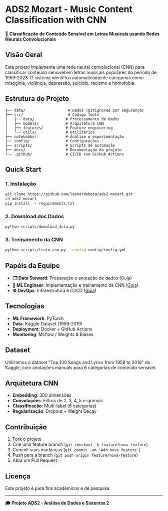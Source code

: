 # ADS2 Mozart - Music Content Classification with CNN

🎵 **Classificação de Conteúdo Sensível em Letras Musicais usando Redes Neurais Convolucionais**

## Visão Geral

Este projeto implementa uma rede neural convolucional (CNN) para classificar conteúdo sensível em letras musicais populares do período de 1959-2023. O sistema identifica automaticamente categorias como misoginia, violência, depressão, suicídio, racismo e homofobia.

## Estrutura do Projeto

```
├── data/                   # Dados (gitignored por segurança)
├── src/                    # Código fonte
│   ├── data/              # Processamento de dados
│   ├── models/            # Arquitetura CNN
│   ├── features/          # Feature engineering
│   └── utils/             # Utilitários
├── notebooks/             # Análise e experimentação
├── config/                # Configurações
├── scripts/               # Scripts de automação
├── docs/                  # Documentação do projeto
└── .github/               # CI/CD com GitHub Actions
```

## Quick Start

### 1. Instalação
```bash
git clone https://github.com/leonardobora/ads2-mozart.git
cd ads2-mozart
pip install -r requirements.txt
```

### 2. Download dos Dados
```bash
python scripts/download_data.py
```

### 3. Treinamento da CNN
```bash
python scripts/train_cnn.py --config config/config.yml
```

## Papéis da Equipe

- **🗂️ Data Steward**: Preparação e anotação de dados ([Guia](docs/DATA_STEWARD_PT.md))
- **🤖 ML Engineer**: Implementação e treinamento da CNN ([Guia](docs/ML_ENGINEER_PT.md))
- **⚙️ DevOps**: Infraestrutura e CI/CD ([Guia](docs/DEVOPS_PT.md))

## Tecnologias

- **ML Framework**: PyTorch
- **Data**: Kaggle Dataset (1959-2019)
- **Deployment**: Docker + GitHub Actions
- **Monitoring**: MLflow / Weights & Biases

## Dataset

Utilizamos o dataset "Top 100 Songs and Lyrics from 1959 to 2019" do Kaggle, com anotações manuais para 6 categorias de conteúdo sensível.

## Arquitetura CNN

- **Embedding**: 300 dimensões
- **Convoluções**: Filtros de 2, 3, 4, 5 n-gramas
- **Classificação**: Multi-label (6 categorias)
- **Regularização**: Dropout + Weight Decay

## Contribuição

1. Fork o projeto
2. Crie uma feature branch (`git checkout -b feature/nova-feature`)
3. Commit suas mudanças (`git commit -am 'Add nova feature'`)
4. Push para a branch (`git push origin feature/nova-feature`)
5. Abra um Pull Request

## Licença

Este projeto é para fins acadêmicos e de pesquisa.

---

**🎓 Projeto ADS2 - Análise de Dados e Sistemas 2**